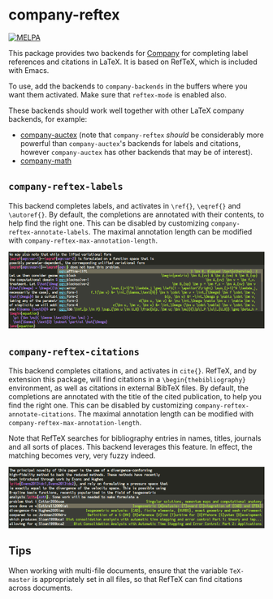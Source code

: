 # company-reftex

[![MELPA](https://melpa.org/packages/company-reftex-badge.svg)](https://melpa.org/#/company-reftex)

This package provides two backends for [Company](http://company-mode.github.io/) for completing
label references and citations in LaTeX. It is based on RefTeX, which is included with Emacs.

To use, add the backends to `company-backends` in the buffers where you want them activated. Make
sure that `reftex-mode` is enabled also.

These backends should work well together with other LaTeX company backends, for example:

- [company-auctex](https://github.com/alexeyr/company-auctex) (note that `company-reftex` *should*
  be considerably more powerful than `company-auctex`'s backends for labels and citations, however
  `company-auctex` has other backends that may be of interest).
- [company-math](https://github.com/vspinu/company-math)

## `company-reftex-labels`

This backend completes labels, and activates in `\ref{}`, `\eqref{}` and `\autoref{}`. By default,
the completions are annotated with their contents, to help find the right one. This can be disabled
by customizing `company-reftex-annotate-labels`. The maximal annotation length can be modified with
`company-reftex-max-annotation-length`.

![Screenshot](labels.png "Completion of labels")

## `company-reftex-citations`

This backend completes citations, and activates in `cite{}`. RefTeX, and by extension this package,
will find citations in a `\begin{thebibliography}` environment, as well as citations in external
BibTeX files. By default, the completions are annotated with the title of the cited publication, to
help you find the right one. This can be disabled by customizing
`company-reftex-annotate-citations`. The maximal annotation length can be modified with
`company-reftex-max-annotation-length`.

Note that RefTeX searches for bibliography entries in names, titles, journals and all sorts of
places. This backend leverages this feature. In effect, the matching becomes very, very fuzzy
indeed.

![Screenshot](citations.png "Completion of labels")

## Tips

When working with multi-file documents, ensure that the variable `TeX-master` is appropriately set
in all files, so that RefTeX can find citations across documents.
